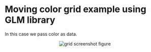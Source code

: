 # Moving color grid example using GLM library

In this case we pass color as data.

<p align="center">
  <img src="https://github.com/planelles20/modern-openGL-practice/blob/master/example10/result/example10.gif?raw=true" alt="grid screenshot figure"/>
</p>

